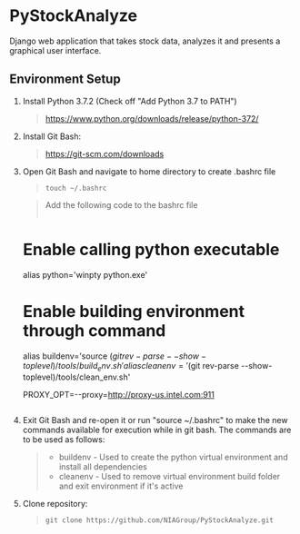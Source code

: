# PyStockAnalyze
Django web application that takes stock data, analyzes it and presents a graphical user interface.

## Environment Setup
1. Install Python 3.7.2 (Check off "Add Python 3.7 to PATH")
   > https://www.python.org/downloads/release/python-372/
2. Install Git Bash:
   > https://git-scm.com/downloads
3. Open Git Bash and navigate to home directory to create .bashrc file
   > ```touch ~/.bashrc```

   > Add the following code to the bashrc file
   > ```bash
   # Enable calling python executable
   alias python='winpty python.exe'

   # Enable building environment through command
   alias buildenv='source $(git rev-parse --show-toplevel)/tools/build_env.sh'
   alias cleanenv='$(git rev-parse --show-toplevel)/tools/clean_env.sh'

   PROXY_OPT=--proxy=http://proxy-us.intel.com:911
   ```

4. Exit Git Bash and re-open it or run "source ~/.bashrc" to make the new commands available for execution while in git bash. The commands are to be used as follows:
   > * buildenv - Used to create the python virtual environment and install all dependencies
   > * cleanenv - Used to remove virtual environment build folder and exit environment if it's active

5. Clone repository:
   > ```git clone https://github.com/NIAGroup/PyStockAnalyze.git```

